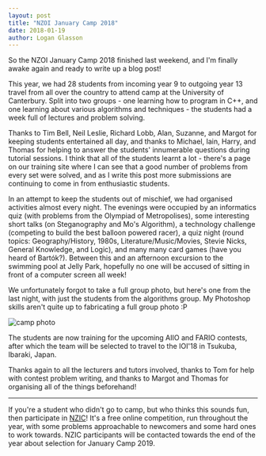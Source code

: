 ```yaml
---
layout: post
title: "NZOI January Camp 2018"
date: 2018-01-19
author: Logan Glasson
---
```


So the NZOI January Camp 2018 finished last weekend, and I'm finally awake again and ready to write up a blog post!

This year, we had 28 students from incoming year 9 to outgoing year 13 travel from all over the country to attend camp at the University of Canterbury. Split into two groups - one learning how to program in C++, and one learning about various algorithms and techniques - the students had a week full of lectures and problem solving.

Thanks to Tim Bell, Neil Leslie, Richard Lobb, Alan, Suzanne, and Margot for keeping students entertained all day, and thanks to Michael, Iain, Harry, and Thomas for helping to answer the students' innumerable questions during tutorial sessions. I think that all of the students learnt a lot - there's a page on our training site where I can see that a good number of problems from every set were solved, and as I write this post more submissions are continuing to come in from enthusiastic students.

In an attempt to keep the students out of mischief, we had organised activities almost every night. The evenings were occupied by an informatics quiz (with problems from the Olympiad of Metropolises), some interesting short talks (on Steganography and Mo's Algorithm), a technology challenge (competing to build the best balloon powered racer), a quiz night (round topics: Geography/History, 1980s, Literature/Music/Movies, Stevie Nicks, General Knowledge, and Logic), and many many card games (have you heard of Bartók?). Between this and an afternoon excursion to the swimming pool at Jelly Park, hopefully no one will be accused of sitting in front of a computer screen all week!

We unfortunately forgot to take a full group photo, but here's one from the last night, with just the students from the algorithms group. My Photoshop skills aren't quite up to fabricating a full group photo :P

![camp photo](https://farm5.staticflickr.com/4674/39758523731_92dce46691_k.jpg)

The students are now training for the upcoming AIIO and FARIO contests, after which the team will be selected to travel to the IOI'18 in Tsukuba, Ibaraki, Japan.

Thanks again to all the lecturers and tutors involved, thanks to Tom for help with contest problem writing, and thanks to Margot and Thomas for organising all of the things beforehand!

* * *

If you're a student who didn't go to camp, but who thinks this sounds fun, then participate in [NZIC](../nzic)! It's a free online competition, run throughout the year, with some problems approachable to newcomers and some hard ones to work towards. NZIC participants will be contacted towards the end of the year about selection for January Camp 2019.
